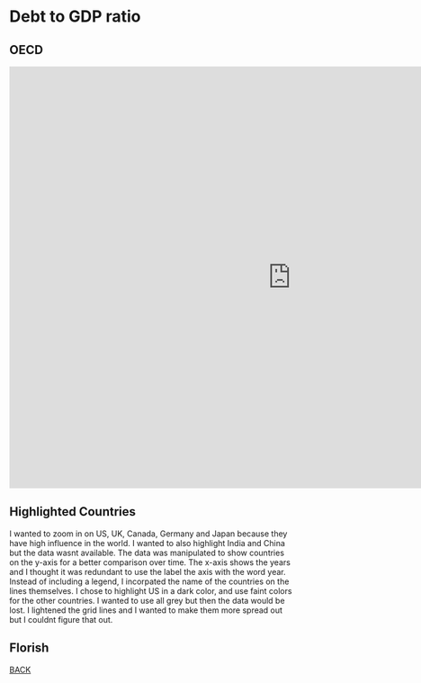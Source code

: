 # Debt to GDP ratio

## OECD
<iframe src="https://data.oecd.org/chart/6gMl" width="1000" height="750" style="border: 0" mozallowfullscreen="true" webkitallowfullscreen="true" allowfullscreen="true"><a href="https://data.oecd.org/chart/6gMl" target="_blank">OECD Chart: General government debt, Total, % of GDP, Annual, 2019</a></iframe>

## Highlighted Countries
<div class="flourish-embed flourish-chart" data-src="visualisation/5290969"><script src="https://public.flourish.studio/resources/embed.js"></script></div>

I wanted to zoom in on US, UK, Canada, Germany and Japan because they have high influence in the world. I wanted to also highlight India and China but the data wasnt available. The data was manipulated to show countries on the y-axis for a better comparison over time. The x-axis shows the years and I thought it was redundant to use the label the axis with the word year. Instead of including a legend, I incorpated the name of the countries on the lines themselves. I chose to highlight US in a dark color, and use faint colors for the other countries. I wanted to use all grey but then the data would be lost. I lightened the grid lines and I wanted to make them more spread out but I couldnt figure that out. 

## Florish

<div class="flourish-embed flourish-chart" data-src="visualisation/5290511"><script src="https://public.flourish.studio/resources/embed.js"></script></div>


[BACK](/README.md)
